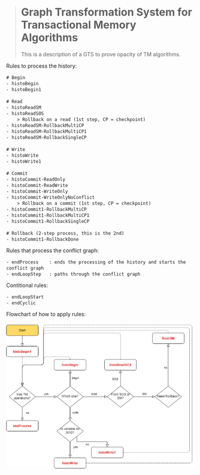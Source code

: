 > # Graph Transformation System for Transactional Memory Algorithms
>
> This is a description of a GTS to prove opacity of TM algorithms.

Rules to process the history:

```
# Begin
- histoBegin
- histoBegin1

# Read
- histoReadSM
- histoReadSOS
    > Rollback on a read (1st step, CP = checkpoint)
- histoReadSM-RollbackMultiCP
- histoReadSM-RollbackMultiCP1
- histoReadSM-RollbackSingleCP

# Write
- histoWrite
- histoWrite1

# Commit
- histoCommit-ReadOnly
- histoCommit-ReadWrite
- histoCommit-WriteOnly
- histoCommit-WriteOnlyNoConflict
    > Rollback on a commit (1st step, CP = checkpoint)
- histoCommit1-RollbackMultiCP
- histoCommit1-RollbackMultiCP1
- histoCommit1-RollbackSingleCP

# Rollback (2-step process, this is the 2nd)
- histoCommit1-RollbackDone
```

Rules that process the conflict graph:

```
- endProcess    : ends the processing of the history and starts the conflict graph
- endLoopStep   : paths through the conflict graph
```

Contitional rules:

```
- endLoopStart
- endCyclic
```

Flowchart of how to apply rules:

![Flowchart](./flowchart.png)
